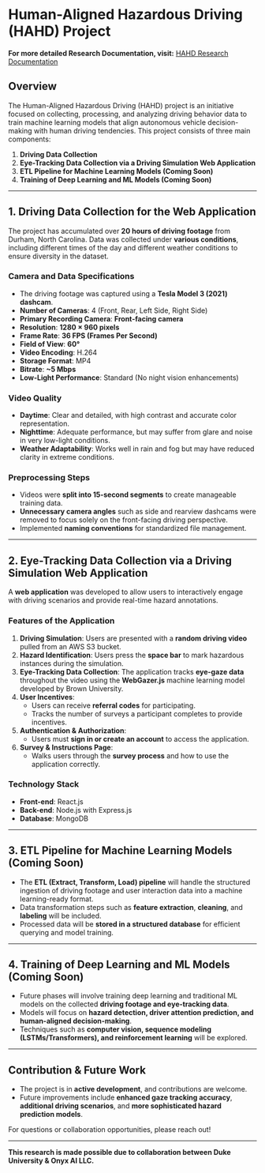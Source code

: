 # Human-Aligned Hazardous Driving (HAHD) Project

**For more detailed Research Documentation, visit:** [HAHD Research Documentation](https://docs.google.com/document/d/1hRM_BWAT8Vs34GIxIm1OU-KfYSr0TqH3lmXpL6CtJ5c/edit?usp=sharing)

## Overview
The Human-Aligned Hazardous Driving (HAHD) project is an initiative focused on collecting, processing, and analyzing driving behavior data to train machine learning models that align autonomous vehicle decision-making with human driving tendencies. This project consists of three main components:

1. **Driving Data Collection**
2. **Eye-Tracking Data Collection via a Driving Simulation Web Application**
3. **ETL Pipeline for Machine Learning Models (Coming Soon)**
4. **Training of Deep Learning and ML Models (Coming Soon)**

---

## 1. Driving Data Collection for the Web Application
The project has accumulated over **20 hours of driving footage** from Durham, North Carolina. Data was collected under **various conditions**, including different times of the day and different weather conditions to ensure diversity in the dataset.

### Camera and Data Specifications
- The driving footage was captured using a **Tesla Model 3 (2021) dashcam**.
- **Number of Cameras**: 4 (Front, Rear, Left Side, Right Side)
- **Primary Recording Camera**: **Front-facing camera**
- **Resolution**: **1280 × 960 pixels**
- **Frame Rate**: **36 FPS (Frames Per Second)**
- **Field of View**: **60°**
- **Video Encoding**: H.264
- **Storage Format**: MP4
- **Bitrate**: **~5 Mbps**
- **Low-Light Performance**: Standard (No night vision enhancements)

### Video Quality
- **Daytime**: Clear and detailed, with high contrast and accurate color representation.
- **Nighttime**: Adequate performance, but may suffer from glare and noise in very low-light conditions.
- **Weather Adaptability**: Works well in rain and fog but may have reduced clarity in extreme conditions.

### Preprocessing Steps
- Videos were **split into 15-second segments** to create manageable training data.
- **Unnecessary camera angles** such as side and rearview dashcams were removed to focus solely on the front-facing driving perspective.
- Implemented **naming conventions** for standardized file management.

---

## 2. Eye-Tracking Data Collection via a Driving Simulation Web Application
A **web application** was developed to allow users to interactively engage with driving scenarios and provide real-time hazard annotations. 

### Features of the Application
1. **Driving Simulation**: Users are presented with a **random driving video** pulled from an AWS S3 bucket.
2. **Hazard Identification**: Users press the **space bar** to mark hazardous instances during the simulation.
3. **Eye-Tracking Data Collection**: The application tracks **eye-gaze data** throughout the video using the **WebGazer.js** machine learning model developed by Brown University.
4. **User Incentives**:
   - Users can receive **referral codes** for participating.
   - Tracks the number of surveys a participant completes to provide incentives.
5. **Authentication & Authorization**:
   - Users must **sign in or create an account** to access the application.
6. **Survey & Instructions Page**:
   - Walks users through the **survey process** and how to use the application correctly.

### Technology Stack
- **Front-end**: React.js
- **Back-end**: Node.js with Express.js
- **Database**: MongoDB

---

## 3. ETL Pipeline for Machine Learning Models (Coming Soon)
- The **ETL (Extract, Transform, Load) pipeline** will handle the structured ingestion of driving footage and user interaction data into a machine learning-ready format.
- Data transformation steps such as **feature extraction**, **cleaning**, and **labeling** will be included.
- Processed data will be **stored in a structured database** for efficient querying and model training.

---

## 4. Training of Deep Learning and ML Models (Coming Soon)
- Future phases will involve training deep learning and traditional ML models on the collected **driving footage and eye-tracking data**.
- Models will focus on **hazard detection, driver attention prediction, and human-aligned decision-making**.
- Techniques such as **computer vision, sequence modeling (LSTMs/Transformers), and reinforcement learning** will be explored.

---

## Contribution & Future Work
- The project is in **active development**, and contributions are welcome.
- Future improvements include **enhanced gaze tracking accuracy**, **additional driving scenarios**, and **more sophisticated hazard prediction models**.

For questions or collaboration opportunities, please reach out!

---

**This research is made possible due to collaboration between Duke University & Onyx AI LLC.**
